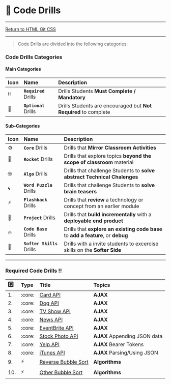 # :dart: Code Drills

<hr> 

[Return to HTML Git CSS](../../../README.md#ajax)

<hr>

> Code Drills are divided into the following categories: 

### Code Drills Categories

#### **Main Categories**

| Icon | Name | Description |
|:--|:--|:--|
| :bangbang:  | **`Required`** Drills  | Drills Students **Must Complete / Mandatory** |
| :diamond_shape_with_a_dot_inside:  | **`Optional`** Drills  | Drills Students are encouraged but **Not Required** to complete |

#### **Sub-Categories**

| Icon | Name | Description |
|:--|:--|:--|
| :gear:  | **`Core`** Drills  | Drills that **Mirror Classroom Activities**|
| :rocket:  | **`Rocket`** Drills  | Drills that explore topics **beyond the scope of classroom** material  |
| :nerd_face: | **`Algo`** Drills  | Drills that challenge Students to **solve abstract Technical Chalenges** |
| :cyclone: | **`Word Puzzle`** Drills  | Drills that challenge Students to **solve brain teasers**  |
|  :zap: | **`Flashback`** Drills  | Drills that **review** a technology or concept from an earlier module  |
| :triangular_flag_on_post: | **`Project`** Drills  | Drills that **build incrementally** with a **deployable end product** |
| :fire:  | **`Code Base`** Drills  | Drills that **explore an existing code base** to **add a feature**, or **debug** |
| :radio_button: | **`Softer Skills`** Drills  | Drills with a invite students to excercise skills on the **Softer Side** |

<hr> 

### Required Code Drills :bangbang:

| :hash: | Type | Title | Topics|
| :-- | :-- | :-- |:-- |
| 1. | :core: | [Card API](./00-required-code-drills/01-core-card-api) |**AJAX**
| 2. | :core: | [Dog API](./00-required-code-drills/02-core-dog-api) | **AJAX**
| 3. | :core: | [TV Show API](./00-required-code-drills/03-core-tv-api) |**AJAX**
| 4. | :core: | [News API](./00-required-code-drills/04-core-news-api) |**AJAX**
| 5. | :core: | [EventBrite API](./00-required-code-drills/05-core-event-api) | **AJAX**
| 6. | :core: | [Stock Photo API](./00-required-code-drills/06-core-stock-photo-api) | **AJAX** Appending JSON data
| 7. | :core: | [Yelp API](./00-required-code-drills/07-core-yelp-api) | **AJAX** Bearer Tokens
| 8. | :core: | [iTunes API](./00-required-code-drills/08-core-itunes-api) | **AJAX** Parsing/Using JSON
| 9. | :zap: | [Reverse Bubble Sort](./00-required-code-drills/09-flash-bubble-sort-1) | **Algorithms**
| 10. | :zap: | [Other Bubble Sort](./00-required-code-drills/10-flash-bubble-sort-2) | **Algorithms**
